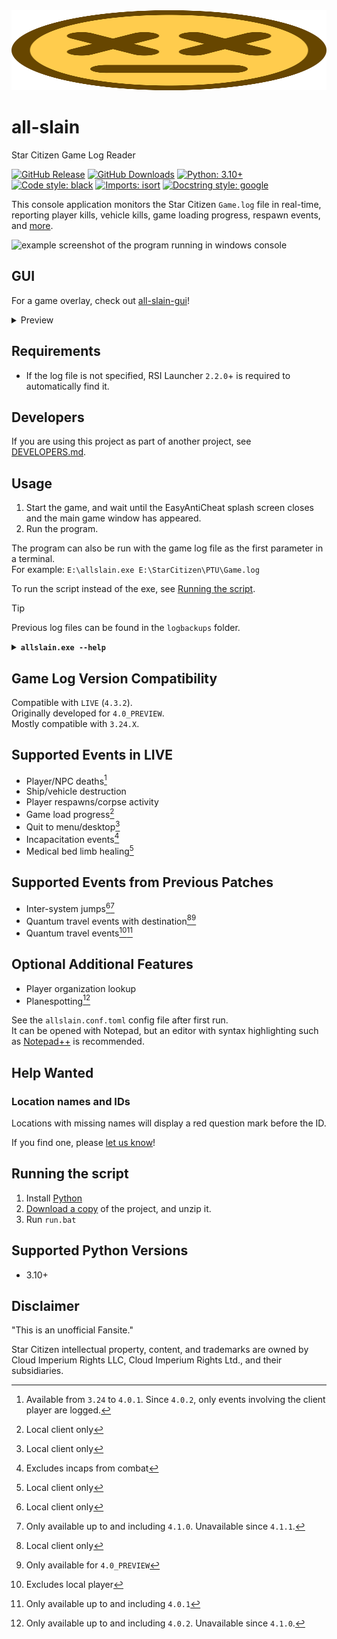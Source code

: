 <img src="icon/ded.svg" width="100%" height="128">

# all-slain
Star Citizen Game Log Reader

[![GitHub Release](https://img.shields.io/github/v/release/DimmaDont/all-slain)](https://github.com/DimmaDont/all-slain/releases)
[![GitHub Downloads](https://img.shields.io/github/downloads/DimmaDont/all-slain/total)](https://github.com/DimmaDont/all-slain/releases)
[![Python: 3.10+](https://img.shields.io/badge/python-3.10+-blue.svg?logo=python&logoColor=white)](https://www.python.org/)
[![Code style: black](https://img.shields.io/badge/code%20style-black-000000.svg)](https://github.com/psf/black)
[![Imports: isort](https://img.shields.io/badge/%20imports-isort-%231674b1?style=flat&labelColor=ef8336)](https://pycqa.github.io/isort/)
[![Docstring style: google](https://img.shields.io/badge/docstring%20style-google-000000.svg)](https://github.com/google/styleguide/blob/gh-pages/pyguide.md#38-comments-and-docstrings)

This console application monitors the Star Citizen `Game.log` file in real-time, reporting player kills, vehicle kills, game loading progress, respawn events, and [more](#supported-events-in-live).

![example screenshot of the program running in windows console](https://github.com/user-attachments/assets/0fa1d08e-776e-449c-b78b-59bf07c5a20c)

## GUI
For a game overlay, check out [all-slain-gui](https://github.com/DimmaDont/all-slain-gui)!

<details>
<summary>Preview</summary>

![screenshot of all-slain-gui](https://github.com/user-attachments/assets/05419d8b-a686-41d2-bced-04ca9384011a)
</details>

## Requirements
* If the log file is not specified, RSI Launcher `2.2.0`+ is required to automatically find it.

## Developers
If you are using this project as part of another project, see [DEVELOPERS.md](DEVELOPERS.md).

## Usage
1. Start the game, and wait until the EasyAntiCheat splash screen closes and the main game window has appeared.
2. Run the program.

The program can also be run with the game log file as the first parameter in a terminal.\
For example: `E:\allslain.exe E:\StarCitizen\PTU\Game.log`

To run the script instead of the exe, see [Running the script](#running-the-script).

> [!TIP]
> Previous log files can be found in the `logbackups` folder.

<details>
<summary><b><code>allslain.exe --help</code></b></summary>

```
usage: allslain.exe [-h] [-d] [-q] [-r [REPLAY]] [-u] [-v] [--version] [file]

all-slain: Star Citizen Game Log Reader
https://github.com/DimmaDont/all-slain

positional arguments:
  file

options:
  -h, --help            show this help message and exit
  -d, --debug
  -q, --quit-on-eof     quit when end of log is reached
  -r, --replay [REPLAY]
                        replays the log as if running live. optionally, specify the maximum number of seconds to wait between each line
  -u, --update          check for updates and exit
  -v, --verbose
  --version             show program's version number and exit
```
</details>

## Game Log Version Compatibility
Compatible with `LIVE` (`4.3.2`).\
Originally developed for `4.0_PREVIEW`.\
Mostly compatible with `3.24.X`.

## Supported Events in LIVE
* Player/NPC deaths[^5]
* Ship/vehicle destruction
* Player respawns/corpse activity
* Game load progress[^1]
* Quit to menu/desktop[^1]
* Incapacitation events[^2]
* Medical bed limb healing[^1]

## Supported Events from Previous Patches
* Inter-system jumps[^1][^8]
* Quantum travel events with destination[^1][^3]
* Quantum travel events[^4][^6]

## Optional Additional Features
* Player organization lookup
* Planespotting[^7]

See the `allslain.conf.toml` config file after first run.\
It can be opened with Notepad, but an editor with syntax highlighting such as [Notepad++](https://notepad-plus-plus.org/) is recommended.

[^1]: Local client only
[^2]: Excludes incaps from combat
[^3]: Only available for `4.0_PREVIEW`
[^4]: Excludes local player
[^5]: Available from `3.24` to `4.0.1`. Since `4.0.2`, only events involving the client player are logged.
[^6]: Only available up to and including `4.0.1`
[^7]: Only available up to and including `4.0.2`. Unavailable since `4.1.0`.
[^8]: Only available up to and including `4.1.0`. Unavailable since `4.1.1`.

## Help Wanted

### Location names and IDs

Locations with missing names will display a red question mark before the ID.

If you find one, please [let us know](https://github.com/Dimmadont/all-slain/issues/new?template=location.yml)!

## Running the script
1. Install [Python](https://www.python.org/downloads/)
2. [Download a copy](https://github.com/DimmaDont/all-slain/archive/refs/heads/master.zip) of the project, and unzip it.
3. Run `run.bat`

## Supported Python Versions
* 3.10+

## Disclaimer
"This is an unofficial Fansite."

Star Citizen intellectual property, content, and trademarks are owned by Cloud Imperium Rights LLC, Cloud Imperium Rights Ltd., and their subsidiaries.

